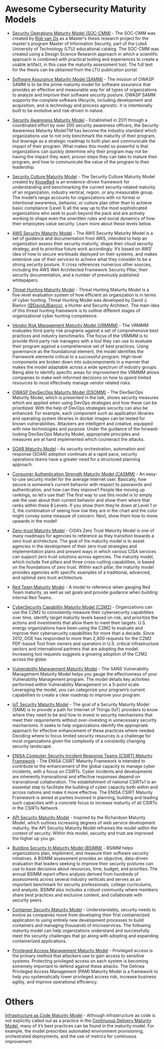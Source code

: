 # Awesome Cybersecurity Maturity Models

- [Security Operations Maturity Model (SOC-CMM)](https://www.soc-cmm.com/) - The SOC-CMM was created by [Rob van Os](https://www.linkedin.com/in/socadvisor/) as a Master's thesis research project for the master's program Master of Information Security, part of the Luleå University of Technology (LTU) educational catalog. The SOC-CMM was created using a Design Science Research approach in which a scientific approach is combined with practical testing and experiences to create a usable artifact, in this case the maturity assessment tool. The full text for the thesis can be obtained from the LTU publication portal.

- [Software Assurance Maturity Model (SAMM)](https://owaspsamm.org/) - The mission of OWASP SAMM is to be the prime maturity model for software assurance that provides an effective and measurable way for all types of organizations to analyze and improve their software security posture. OWASP SAMM supports the complete software lifecycle, including development and acquisition, and is technology and process agnostic. It is intentionally built to be evolutive and risk-driven in nature.

- [Security Awareness Maturity Model](https://www.sans.org/blog/security-awareness-maturity-model/) - Established in 2011 through a coordinated effort by over 200 security awareness officers, the Security Awareness Maturity ModelTM has become the industry standard which organizations use to not only benchmark the maturity of their program, but leverage as a strategic roadmap to both plan and communicate the impact of their program. What makes this model so powerful is that organizations can quickly determine why their program may not be having the impact they want, proven steps they can take to mature their program, and how to communicate the value of the program to their leadership. 

- [Security Culture Maturity Model](https://www.knowbe4.com/security-culture-maturity-model) - The Security Culture Maturity Model created by [KnowBe4]( https://twitter.com/knowbe4) is an evidence-driven framework for understanding and benchmarking the current security-related maturity of an organization, industry vertical, region, or any measurable group. The model’s range accounts for organizations with no formal or intentional awareness, behavior, or culture plan other than to achieve basic compliance (Level 1) all the way up to the most sophisticated organizations who seek to push beyond the pack and are actively working to shape even the unwritten rules and social dynamics of how their employees value security. Learn more about these levels below.

- [AWS Security Maturity Model](https://maturitymodel.security.aws.dev/en/model/) - The AWS Security Maturity Model is a set of guidance and documentation from AWS, intended to help an organization assess their security maturity, shape their cloud security strategy, and to prioritise future work accordingly. It’s based on AWS’ idea of how to secure workloads deployed on their systems, and makes extensive use of their services to achieve what they consider to be a strong security posture. It cross references numerous other sources, including the AWS Well Architected Framework Security Pillar, their security documentation, and a number of previously published whitepapers.

- [Threat Hunting Maturity Model](http://detect-respond.blogspot.com/2015/10/a-simple-hunting-maturity-model.html) - Threat Hunting Maturity Model is a five-level evaluation system of how efficient an organization is in terms of cyber hunting. Threat Hunting Model was developed by David J. Bianco [(@DavidJBianco)](https://twitter.com/DavidJBianco), a Hunter and Security Architect. The main idea of this threat hunting framework is to outline different stages of organizational cyber hunting competence.

- [Vendor Risk Management Maturity Model (VRMMM)](https://sharedassessments.org/vrmmm/) - The VRMMM evaluates third-party risk programs against a set of comprehensive best practices and industry benchmarks. The focus of the VRMMM is to provide third party risk managers with a tool they can use to evaluate their program against a comprehensive set of best practices. Using governance as the foundational element, the model identifies the framework elements critical to a successful program. High-level components are broken down into subcomponents in a manner that makes the model adaptable across a wide spectrum of industry groups. Being able to identify specific areas for improvement the VRMMM allows companies to make well-informed decisions on how to spend limited resources to most effectively manage vendor related risks.

- [OWASP DevSecOps Maturity Model (DSOMM)](https://owasp.org/www-project-devsecops-maturity-model/) - The DevSecOps Maturity Model, which is presented in the talk, shows security measures which are applied when using DevOps strategies and how these can be prioritized. With the help of DevOps strategies security can also be enhanced. For example, each component such as application libraries and operating system libraries in docker images can be tested for known vulnerabilities. Attackers are intelligent and creative, equipped with new technologies and purpose. Under the guidance of the forward-looking DevSecOps Maturity Model, appropriate principles and measures are at hand implemented which counteract the attacks.

- [SOAR Maturity Model](https://chronicle.security/blog/posts/SOAR-adoption-maturity-model/) - As security orchestration, automation and response (SOAR) adoption continues at a rapid pace,  security operations teams have a greater need for a structured planning approach.

- [Consumer Authentication Strength Maturity Model (CASMM)](https://danielmiessler.com/blog/casmm-consumer-authentication-security-maturity-model/) - An easy-to-use security model for the average internet user. Basically, how secure is someone’s current behavior with respect to passwords and authentication, and how can they improve? People like moving up rankings, so let’s use that! The first way to use this model is to simply ask the user about their current behavior and show them where that ranks within these 8 Levels. If you show them they’re down at Level 1 or 2, the combination of seeing how low they are in the chart and the color might convey some measure of concern. Next, show them how to move upwards in the model!

- [Zero-trust Maturity Model](https://www.cisa.gov/zero-trust-maturity-model) - CISA’s Zero Trust Maturity Model is one of many roadmaps for agencies to reference as they transition towards a zero trust architecture. The goal of the maturity model is to assist agencies in the development of their zero trust strategies and implementation plans and present ways in which various CISA services can support zero trust solutions across agencies. The maturity model, which include five pillars and three cross-cutting capabilities, is based on the foundations of zero trust. Within each pillar, the maturity model provides agencies with specific examples of a traditional, advanced, and optimal zero trust architecture.

- [Red Team Maturity Model](https://www.redteams.fyi/) - A model to reference when gauging Red Team maturity, as well as set goals and provide guidance when building internal Red Teams.

- [CyberSecurity Capability Maturity Model (C2M2)](https://www.energy.gov/ceser/cybersecurity-capability-maturity-model-c2m2) - Organizations can use the C2M2 to consistently measure their cybersecurity capabilities over time, identify target maturity levels based on risk, and prioritize the actions and investments that allow them to meet their targets. U.S. energy organizations have been using the C2M2 to evaluate and improve their cybersecurity capabilities for more than a decade. Since 2012, DOE has responded to more than 2,400 requests for the C2M2 PDF-based Tool from owners and operators in U.S. critical infrastructure sectors and international partners that are adopting the model. Increasing tool requests suggests a growing adoption of the C2M2 across the globe.

- [Vulnerability Management Maturity Model](https://www.sans.org/posters/key-metrics-cloud-enterprise-vmmm/) - The SANS Vulnerability Management Maturity Model helps you gauge the effectiveness of your Vulnerability Management program. The model details key activities performed within Vulnerability Management on a 5-point scale. Leveraging the model, you can categorize your program’s current capabilities to create a clear roadmap to improve your program.

- [IoT Security Maturity Model](https://www.iiconsortium.org/pdf/SMM_Description_and_Intended_Use_FINAL_Updated_V1.1.pdf) - The goal of a Security Maturity Model (SMM) is to provide a path for Internet of Things (IoT) providers to know where they need to be and how to invest in security mechanisms that meet their requirements without over-investing in unnecessary security mechanisms. It seeks to help organizations identify the appropriate approach for effective enhancement of these practices where needed. Deciding where to focus limited security resources is a challenge for most organizations given the complexity of a constantly changing security landscape.

- [ENISA Computer Security Incident Response Teams (CSIRT) Maturity Framework](https://www.enisa.europa.eu/publications/enisa-csirt-maturity-framework) - The ENISA CSIRT Maturity Framework is intended to contribute to the enhancement of the global capacity to manage cyber incidents, with a focus on CSIRTs. Cyber incidents and developments are inherently transnational and effective responses depend on transnational collaboration. The establishment of national CSIRTs1 is an essential step to facilitate the building of cyber capacity both within and across nations and make it more effective. The ENISA CSIRT Maturity Framework is aimed at parties involved in planning, building and leading such capacities with a concrete focus to increase maturity of all CSIRTs in the CSIRTs Network.

- [API Security Maturity Model](https://curity.io/resources/learn/the-api-security-maturity-model/) - Inspired by the Richardson Maturity Model, which outlines increasing degrees of web service development maturity, the API Security Maturity Model reframes the model within the context of security. Within this model, security and trust are improved the higher up you go.

- [Building Security In Maturity Model (BSIMM)](https://www.bsimm.com/) - BSIMM helps organizations plan, implement, and measure their software security initiatives. A BSIMM assessment provides an objective, data-driven evaluation that leaders seeking to improve their security postures can use to base decisions about resources, time, budget, and priorities. The annual BSIMM report offers analysis derived from hundreds of assessments across several industry verticals and serves as an important benchmark for security professionals, college curriculums, and analysts. BSIMM also includes a robust community where members share best practices and exclusive content, and collaborate with security peers.

- [Container Security Maturity Model](https://www.redhat.com/en/resources/container-security-maturity-model-whitepaper) - Understandably, security needs to evolve as companies move from developing their first containerized application to using entirely new development processes to build containers and managing thousands of microservices. The following maturity model can help organizations understand and successfully meet the security challenges that go along with adopting and expanding containerized applications.

- [Privileged Access Management Maturity Model](https://delinea.com/resources/pam-maturity-model-whitepaper) - Privileged access is the primary method that attackers use to gain access to sensitive systems. Protecting privileged access on each system is becoming extremely important to defend against these attacks. The Delinea Privileged Access Management (PAM) Maturity Model is a framework to help you systematically lower privileged access risk, increase business agility, and improve operational efficiency.


# Others

[Infrastructure as Code Maturity Model](https://programmaticponderings.com/2016/11/25/infrastructure-as-code-maturity-model/) - Although infrastructure as code is not explicitly called out as a practice in the [Continuous Delivery Maturity Model](https://github.com/garystafford/cd-maturity-model), many of it’s best practices can be found in the maturity model. For example, the model prescribes automated environment provisioning, orchestrated deployments, and the use of metrics for continuous improvement.




